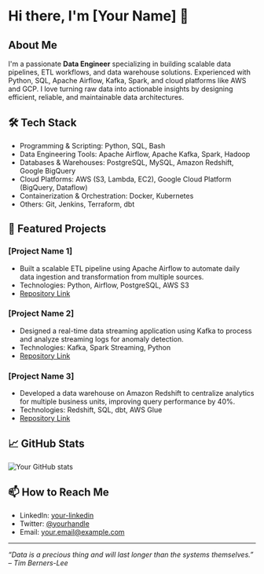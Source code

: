 # Hi there, I'm [Your Name] 👋

## About Me
I'm a passionate **Data Engineer** specializing in building scalable data pipelines, ETL workflows, and data warehouse solutions. Experienced with Python, SQL, Apache Airflow, Kafka, Spark, and cloud platforms like AWS and GCP. I love turning raw data into actionable insights by designing efficient, reliable, and maintainable data architectures.

## 🛠️ Tech Stack
- Programming & Scripting: Python, SQL, Bash
- Data Engineering Tools: Apache Airflow, Apache Kafka, Spark, Hadoop
- Databases & Warehouses: PostgreSQL, MySQL, Amazon Redshift, Google BigQuery
- Cloud Platforms: AWS (S3, Lambda, EC2), Google Cloud Platform (BigQuery, Dataflow)
- Containerization & Orchestration: Docker, Kubernetes
- Others: Git, Jenkins, Terraform, dbt

## 🚀 Featured Projects

### [Project Name 1]
- Built a scalable ETL pipeline using Apache Airflow to automate daily data ingestion and transformation from multiple sources.
- Technologies: Python, Airflow, PostgreSQL, AWS S3
- [Repository Link](https://github.com/yourusername/project1)

### [Project Name 2]
- Designed a real-time data streaming application using Kafka to process and analyze streaming logs for anomaly detection.
- Technologies: Kafka, Spark Streaming, Python
- [Repository Link](https://github.com/yourusername/project2)

### [Project Name 3]
- Developed a data warehouse on Amazon Redshift to centralize analytics for multiple business units, improving query performance by 40%.
- Technologies: Redshift, SQL, dbt, AWS Glue
- [Repository Link](https://github.com/yourusername/project3)

## 📈 GitHub Stats

![Your GitHub stats](https://github-readme-stats.vercel.app/api?username=yourusername&show_icons=true&hide_border=true&theme=radical)

## 📫 How to Reach Me

- LinkedIn: [your-linkedin](https://linkedin.com/in/yourprofile)
- Twitter: [@yourhandle](https://twitter.com/yourhandle)
- Email: your.email@example.com

---

*“Data is a precious thing and will last longer than the systems themselves.” – Tim Berners-Lee*


